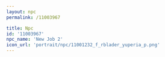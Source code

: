 ```yaml
---
layout: npc
permalink: /11003967

title: Npc
id: '11003967'
npc_name: 'New Job 2'
icon_url: 'portrait/npc/11001232_f_rblader_yuperia_p.png'
---
```

